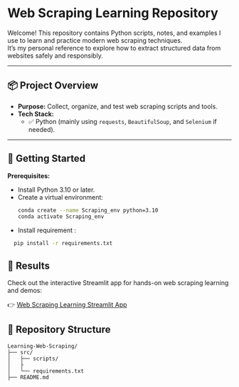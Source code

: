 # Web Scraping Learning Repository

Welcome! This repository contains Python scripts, notes, and examples I use to learn and practice modern web scraping techniques.  
It’s my personal reference to explore how to extract structured data from websites safely and responsibly.

---

## 📦 Project Overview

- **Purpose:** Collect, organize, and test web scraping scripts and tools.
- **Tech Stack:**  
  - ✅ Python (mainly using `requests`, `BeautifulSoup`, and `Selenium` if needed).
  <!-- - 🔑 (Optional) Use `Scrapy` for more advanced crawlers. -->

---

## 🚀 Getting Started

**Prerequisites:**

- Install Python 3.10 or later.
- Create a virtual environment:
  ```bash
  conda create --name Scraping_env python=3.10
  conda activate Scraping_env  
- Install requirement :
```bash
  pip install -r requirements.txt
```

## 📝 Results

Check out the interactive Streamlit app for hands-on web scraping learning and demos:

👉 [Web Scraping Learning Streamlit App](https://learning-web-scraping-g7knv8swtkkszcacfezmby.streamlit.app/)


## 📁 Repository Structure
```
Learning-Web-Scraping/
├── src/
│   ├── scripts/
│   ├
│   └── requirements.txt
├── README.md

```